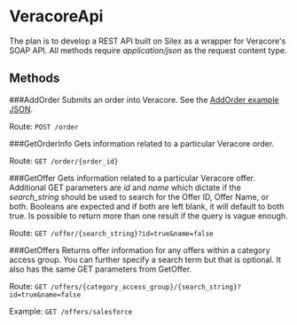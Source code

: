 VeracoreApi
===========
The plan is to develop a REST API built on Silex as a wrapper for Veracore's SOAP API. All methods require *application/json* as the request content type.

## Methods
###AddOrder
Submits an order into Veracore. See the [AddOrder example JSON](https://github.com/dominickp/VeracoreREST/blob/master/example/AddOrder.json).

Route: ```POST /order```

###GetOrderInfo
Gets information related to a particular Veracore order.

Route: ```GET /order/{order_id}```

###GetOffer
Gets information related to a particular Veracore offer. Additional GET parameters are *id* and *name* which dictate if the *search_string* should be used to search for the Offer ID, Offer Name, or both. Booleans are expected and if both are left blank, it will default to both true. Is possible to return more than one result if the query is vague enough.

Route: ```GET /offer/{search_string}?id=true&name=false```

###GetOffers
Returns offer information for any offers within a category access group. You can further specify a search term but that is optional. It also has the same GET parameters from GetOffer.

Route: ```GET /offers/{category_access_group}/{search_string}?id=true&name=false```

Example: ```GET /offers/salesforce```
